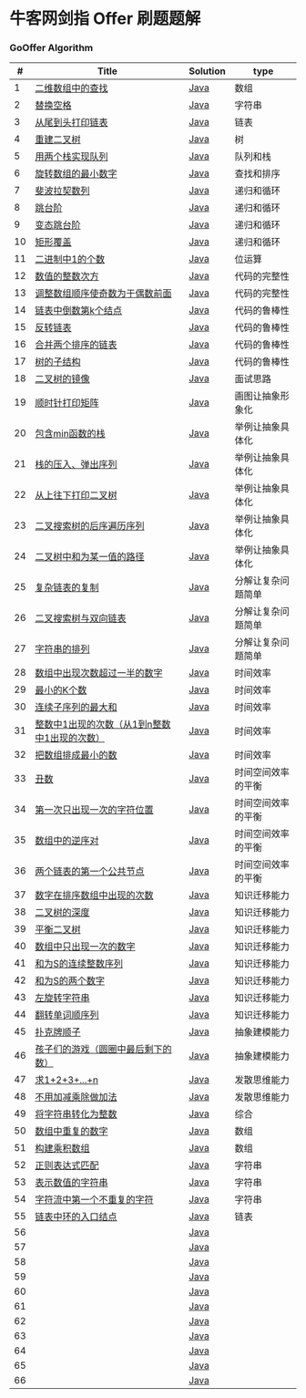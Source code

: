 牛客网剑指 Offer 刷题题解
========

### GoOffer Algorithm


| # | Title | Solution | type |
|---| ----- | -------- | ---------- |
|1|[二维数组中的查找](https://www.nowcoder.com/practice/abc3fe2ce8e146608e868a70efebf62e?tpId=13&tqId=11154&tPage=1&rp=1&ru=/ta/coding-interviews&qru=/ta/coding-interviews/question-ranking)| [Java](https://github.com/liuenci/GoOffer/blob/master/src/com/cier/one/T1.java)|数组|
|2|[替换空格](https://www.nowcoder.com/practice/4060ac7e3e404ad1a894ef3e17650423?tpId=13&tqId=11155&tPage=1&rp=1&ru=/ta/coding-interviews&qru=/ta/coding-interviews/question-ranking)| [Java](https://github.com/liuenci/GoOffer/blob/master/src/com/cier/one/T2.java)|字符串|
|3|[从尾到头打印链表](https://www.nowcoder.com/practice/d0267f7f55b3412ba93bd35cfa8e8035?tpId=13&tqId=11156&rp=1&ru=/ta/coding-interviews&qru=/ta/coding-interviews/question-ranking)| [Java](https://github.com/liuenci/GoOffer/blob/master/src/com/cier/one/T3.java)|链表|
|4|[重建二叉树](https://www.nowcoder.com/practice/8a19cbe657394eeaac2f6ea9b0f6fcf6?tpId=13&tqId=11157&rp=1&ru=/ta/coding-interviews&qru=/ta/coding-interviews/question-ranking)| [Java](https://github.com/liuenci/GoOffer/blob/master/src/com/cier/one/T4.java)|树|
|5|[用两个栈实现队列](https://www.nowcoder.com/practice/54275ddae22f475981afa2244dd448c6?tpId=13&tqId=11158&tPage=1&rp=1&ru=/ta/coding-interviews&qru=/ta/coding-interviews/question-ranking)| [Java](https://github.com/liuenci/GoOffer/blob/master/src/com/cier/one/T5.java)|队列和栈|
|6|[旋转数组的最小数字](https://www.nowcoder.com/practice/9f3231a991af4f55b95579b44b7a01ba?tpId=13&tqId=11159&rp=1&ru=/ta/coding-interviews&qru=/ta/coding-interviews/question-ranking)| [Java](https://github.com/liuenci/GoOffer/blob/master/src/com/cier/one/T6.java)|查找和排序|
|7|[斐波拉契数列](https://www.nowcoder.com/practice/c6c7742f5ba7442aada113136ddea0c3?tpId=13&tqId=11160&rp=1&ru=/ta/coding-interviews&qru=/ta/coding-interviews/question-ranking)| [Java](https://github.com/liuenci/GoOffer/blob/master/src/com/cier/one/T7.java)|递归和循环|
|8|[跳台阶](https://www.nowcoder.com/practice/8c82a5b80378478f9484d87d1c5f12a4?tpId=13&tqId=11161&rp=1&ru=/ta/coding-interviews&qru=/ta/coding-interviews/question-ranking)| [Java](https://github.com/liuenci/GoOffer/blob/master/src/com/cier/one/T8.java)|递归和循环|
|9|[变态跳台阶](https://www.nowcoder.com/practice/22243d016f6b47f2a6928b4313c85387?tpId=13&tqId=11162&rp=1&ru=/ta/coding-interviews&qru=/ta/coding-interviews/question-ranking)| [Java](https://github.com/liuenci/GoOffer/blob/master/src/com/cier/one/T9.java)|递归和循环|
|10|[矩形覆盖](https://www.nowcoder.com/practice/72a5a919508a4251859fb2cfb987a0e6?tpId=13&tqId=11163&rp=1&ru=/ta/coding-interviews&qru=/ta/coding-interviews/question-ranking)| [Java](https://github.com/liuenci/GoOffer/blob/master/src/com/cier/one/T10.java)|递归和循环|
|11|[二进制中1的个数]()| [Java](https://github.com/liuenci/GoOffer/blob/master/src/com/cier/one/T11.java)|位运算|
|12|[数值的整数次方]()| [Java](https://github.com/liuenci/GoOffer/blob/master/src/com/cier/one/T12.java)|代码的完整性|
|13|[调整数组顺序使奇数为于偶数前面]()| [Java](https://github.com/liuenci/GoOffer/blob/master/src/com/cier/one/T13.java)|代码的完整性|
|14|[链表中倒数第k个结点]()| [Java](https://github.com/liuenci/GoOffer/blob/master/src/com/cier/one/T14.java)|代码的鲁棒性|
|15|[反转链表]()| [Java](https://github.com/liuenci/GoOffer/blob/master/src/com/cier/one/T15.java)|代码的鲁棒性|
|16|[合并两个排序的链表]()| [Java](https://github.com/liuenci/GoOffer/blob/master/src/com/cier/one/T16.java)|代码的鲁棒性|
|17|[树的子结构]()| [Java](https://github.com/liuenci/GoOffer/blob/master/src/com/cier/one/T17.java)|代码的鲁棒性|
|18|[二叉树的镜像]()| [Java](https://github.com/liuenci/GoOffer/blob/master/src/com/cier/one/T18.java)|面试思路|
|19|[顺时针打印矩阵]()| [Java](https://github.com/liuenci/GoOffer/blob/master/src/com/cier/one/T19.java)|画图让抽象形象化|
|20|[包含min函数的栈]()| [Java](https://github.com/liuenci/GoOffer/blob/master/src/com/cier/one/T20.java)|举例让抽象具体化|
|21|[栈的压入、弹出序列]()| [Java](https://github.com/liuenci/GoOffer/blob/master/src/com/cier/one/T21.java)|举例让抽象具体化|
|22|[从上往下打印二叉树]()| [Java](https://github.com/liuenci/GoOffer/blob/master/src/com/cier/one/T22.java)|举例让抽象具体化|
|23|[二叉搜索树的后序遍历序列]()| [Java](https://github.com/liuenci/GoOffer/blob/master/src/com/cier/one/T23.java)|举例让抽象具体化|
|24|[二叉树中和为某一值的路径]()| [Java](https://github.com/liuenci/GoOffer/blob/master/src/com/cier/one/T24.java)|举例让抽象具体化|
|25|[复杂链表的复制]()| [Java](https://github.com/liuenci/GoOffer/blob/master/src/com/cier/one/T25.java)|分解让复杂问题简单|
|26|[二叉搜索树与双向链表]()| [Java](https://github.com/liuenci/GoOffer/blob/master/src/com/cier/one/T26.java)|分解让复杂问题简单|
|27|[字符串的排列]()| [Java](https://github.com/liuenci/GoOffer/blob/master/src/com/cier/one/T27.java)|分解让复杂问题简单|
|28|[数组中出现次数超过一半的数字]()| [Java](https://github.com/liuenci/GoOffer/blob/master/src/com/cier/one/T28.java)|时间效率|
|29|[最小的K个数]()| [Java](https://github.com/liuenci/GoOffer/blob/master/src/com/cier/one/T29.java)|时间效率|
|30|[连续子序列的最大和]()| [Java](https://github.com/liuenci/GoOffer/blob/master/src/com/cier/one/T30.java)|时间效率|
|31|[整数中1出现的次数（从1到n整数中1出现的次数）]()| [Java](https://github.com/liuenci/GoOffer/blob/master/src/com/cier/one/T31.java)|时间效率|
|32|[把数组排成最小的数]()| [Java](https://github.com/liuenci/GoOffer/blob/master/src/com/cier/one/T32.java)|时间效率|
|33|[丑数]()| [Java](https://github.com/liuenci/GoOffer/blob/master/src/com/cier/one/T33.java)|时间空间效率的平衡|
|34|[第一次只出现一次的字符位置]()| [Java](https://github.com/liuenci/GoOffer/blob/master/src/com/cier/one/T34.java)|时间空间效率的平衡|
|35|[数组中的逆序对]()| [Java](https://github.com/liuenci/GoOffer/blob/master/src/com/cier/one/T35.java)|时间空间效率的平衡|
|36|[两个链表的第一个公共节点]()| [Java](https://github.com/liuenci/GoOffer/blob/master/src/com/cier/one/T36.java)|时间空间效率的平衡|
|37|[数字在排序数组中出现的次数]()| [Java](https://github.com/liuenci/GoOffer/blob/master/src/com/cier/one/T37.java)|知识迁移能力|
|38|[二叉树的深度]()| [Java](https://github.com/liuenci/GoOffer/blob/master/src/com/cier/one/T38.java)|知识迁移能力|
|39|[平衡二叉树]()| [Java](https://github.com/liuenci/GoOffer/blob/master/src/com/cier/one/T39.java)|知识迁移能力|
|40|[数组中只出现一次的数字]()| [Java](https://github.com/liuenci/GoOffer/blob/master/src/com/cier/one/T40.java)|知识迁移能力|
|41|[和为S的连续整数序列]()| [Java](https://github.com/liuenci/GoOffer/blob/master/src/com/cier/one/T41.java)|知识迁移能力|
|42|[和为S的两个数字]()| [Java](https://github.com/liuenci/GoOffer/blob/master/src/com/cier/one/T42.java)|知识迁移能力|
|43|[左旋转字符串]()| [Java](https://github.com/liuenci/GoOffer/blob/master/src/com/cier/one/T43.java)|知识迁移能力|
|44|[翻转单词顺序列]()| [Java](https://github.com/liuenci/GoOffer/blob/master/src/com/cier/one/T44.java)|知识迁移能力|
|45|[扑克牌顺子]()| [Java](https://github.com/liuenci/GoOffer/blob/master/src/com/cier/one/T45.java)|抽象建模能力|
|46|[孩子们的游戏（圆圈中最后剩下的数）]()| [Java](https://github.com/liuenci/GoOffer/blob/master/src/com/cier/one/T46.java)|抽象建模能力|
|47|[求1+2+3+...+n]()| [Java](https://github.com/liuenci/GoOffer/blob/master/src/com/cier/one/T47.java)|发散思维能力|
|48|[不用加减乘除做加法]()| [Java](https://github.com/liuenci/GoOffer/blob/master/src/com/cier/one/T48.java)|发散思维能力|
|49|[将字符串转化为整数]()| [Java](https://github.com/liuenci/GoOffer/blob/master/src/com/cier/one/T49.java)|综合|
|50|[数组中重复的数字]()| [Java](https://github.com/liuenci/GoOffer/blob/master/src/com/cier/one/T50.java)|数组|
|51|[构建乘积数组]()| [Java](https://github.com/liuenci/GoOffer/blob/master/src/com/cier/one/T51.java)|数组|
|52|[正则表达式匹配]()| [Java](https://github.com/liuenci/GoOffer/blob/master/src/com/cier/one/T52.java)|字符串|
|53|[表示数值的字符串]()| [Java](https://github.com/liuenci/GoOffer/blob/master/src/com/cier/one/T53.java)|字符串|
|54|[字符流中第一个不重复的字符]()| [Java](https://github.com/liuenci/GoOffer/blob/master/src/com/cier/one/T54.java)|字符串|
|55|[链表中环的入口结点]()| [Java](https://github.com/liuenci/GoOffer/blob/master/src/com/cier/one/T55.java)|链表|
|56|[]()| [Java](https://github.com/liuenci/GoOffer/blob/master/src/com/cier/one/T56.java)||
|57|[]()| [Java](https://github.com/liuenci/GoOffer/blob/master/src/com/cier/one/T57.java)||
|58|[]()| [Java](https://github.com/liuenci/GoOffer/blob/master/src/com/cier/one/T58.java)||
|59|[]()| [Java](https://github.com/liuenci/GoOffer/blob/master/src/com/cier/one/T59.java)||
|60|[]()| [Java](https://github.com/liuenci/GoOffer/blob/master/src/com/cier/one/T60.java)||
|61|[]()| [Java](https://github.com/liuenci/GoOffer/blob/master/src/com/cier/one/T61.java)||
|62|[]()| [Java](https://github.com/liuenci/GoOffer/blob/master/src/com/cier/one/T62.java)||
|63|[]()| [Java](https://github.com/liuenci/GoOffer/blob/master/src/com/cier/one/T63.java)||
|64|[]()| [Java](https://github.com/liuenci/GoOffer/blob/master/src/com/cier/one/T64.java)||
|65|[]()| [Java](https://github.com/liuenci/GoOffer/blob/master/src/com/cier/one/T65.java)||
|66|[]()| [Java](https://github.com/liuenci/GoOffer/blob/master/src/com/cier/one/T66.java)||
